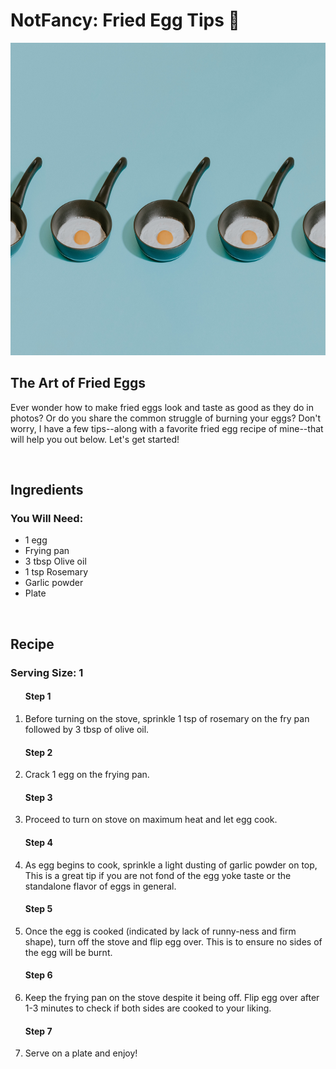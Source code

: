 <html>
  <body>
    <h1>NotFancy: Fried Egg Tips 🍳</h1>
    <a href=https://github.com/jennisa1/NotFancy-Website><img src="https://github.com/jennisa1/NotFancy-Website/blob/main/Images/Fried%20egg%20pans.jpg?raw=true" width="600 px" height="500 px" alt="Fried egg pans"/></a>   
  <main>
  <section>
    <h2> The Art of Fried Eggs</h2>  
    <p> <!--TODO: add hook-->
      Ever wonder how to make fried eggs look and taste as good as they do in photos? Or do you share the common struggle of burning your eggs?
      Don't worry, I have a few tips--along with a favorite fried egg recipe of mine--that will help you out below. Let's get started! 
    </p>
    </section>
    <br/ >
    <section>
      <h2>Ingredients</h2>
      <h3>You Will Need:</h3>
      <ul>
        <li>1 egg</li>
        <li>Frying pan</li>
        <li>3 tbsp Olive oil</li>
        <li>1 tsp Rosemary</li>
        <li>Garlic powder</li>
        <li>Plate</li>
      </ul>
      </p>
    </section>
    <br/ >
    <section>
      <h2>Recipe</h2>
      <h3>Serving Size: 1</h3>
      <ol>
        <h4>Step 1</h4>
        <li>Before turning on the stove, sprinkle 1 tsp of rosemary on the fry pan followed by 3 tbsp of olive oil.</li>
        <h4>Step 2</h4>
        <li>Crack 1 egg on the frying pan.</li>
        <h4>Step 3</h4>
        <li>Proceed to turn on stove on maximum heat and let egg cook.</li>
        <h4>Step 4</h4>
        <li>As egg begins to cook, sprinkle a light dusting of garlic powder on top, This is a great tip if you are not 
        fond of the egg yoke taste or the standalone flavor of eggs in general.</li>
        <h4>Step 5</h4>
        <li>Once the egg is cooked (indicated by lack of runny-ness and firm shape), turn off the stove and flip egg over.
        This is to ensure no sides of the egg will be burnt.</li>
        <h4>Step 6</h4>
        <li>Keep the frying pan on the stove despite it being off. Flip egg over after 1-3 minutes to check if both sides
        are cooked to your liking.</li>
        <h4>Step 7</h4>
        <li>Serve on a plate and enjoy!</li>
      </ol>
    </section>
    <!--TODO: New Section + Do/Avoid List-->
   </main>
  </body>
</html>

